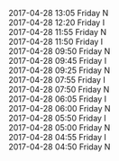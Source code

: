 2017-04-28 13:05 Friday  N  
2017-04-28 12:20 Friday  I  
2017-04-28 11:55 Friday  N  
2017-04-28 11:50 Friday  I  
2017-04-28 09:50 Friday  N  
2017-04-28 09:45 Friday  I  
2017-04-28 09:25 Friday  N  
2017-04-28 07:55 Friday  I  
2017-04-28 07:50 Friday  N  
2017-04-28 06:05 Friday  I  
2017-04-28 06:00 Friday  N  
2017-04-28 05:50 Friday  I  
2017-04-28 05:00 Friday  N  
2017-04-28 04:55 Friday  I  
2017-04-28 04:50 Friday  N  
